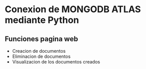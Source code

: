 # Conexion de MONGODB ATLAS mediante Python

## Funciones pagina web
* Creacion de documentos
* Eliminacion de documentos
* Visualizacion de los documentos creados